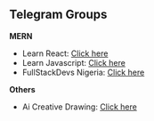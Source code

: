 ## Telegram Groups

**MERN**

- Learn React: [Click here](https://t.me/+Xt6aRhgz3C8dvPzl)
- Learn Javascript: [Click here](https://t.me/+s24MfGgakPwzYWU1)
- FullStackDevs Nigeria: [Click here](https://t.me/flstknigeria)

**Others**

- Ai Creative Drawing: [Click here](https://t.me/+foxK4tA3PhZlY2Fl)

